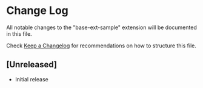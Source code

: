 # Change Log

All notable changes to the "base-ext-sample" extension will be documented in this file.

Check [Keep a Changelog](http://keepachangelog.com/) for recommendations on how to structure this file.

## [Unreleased]

- Initial release
